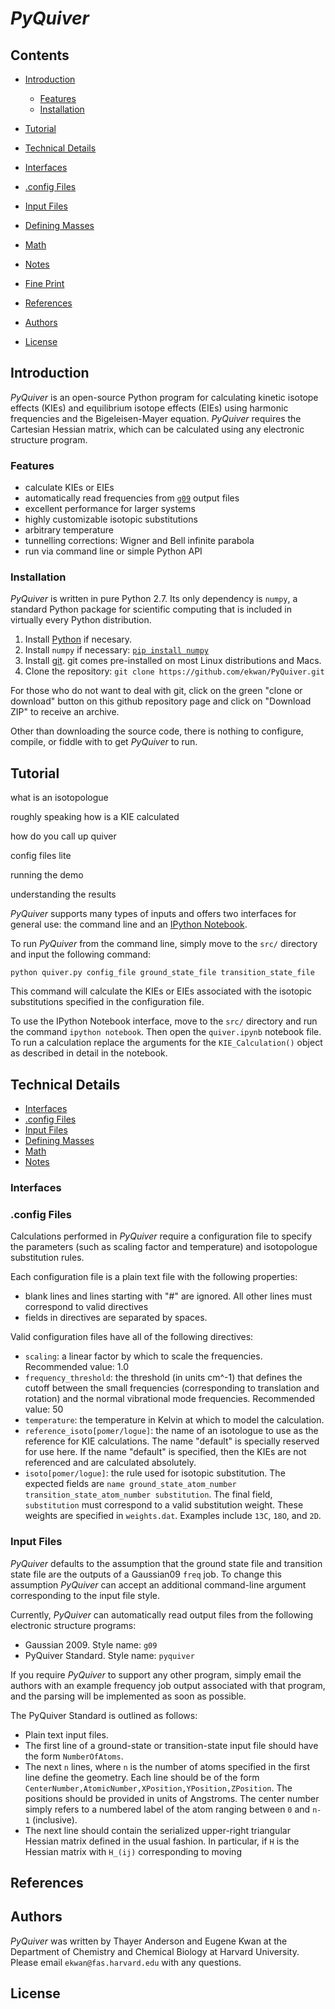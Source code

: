 # *PyQuiver*

## Contents
  - [Introduction](#introduction)
    - [Features](#features)
    - [Installation](#installation)

  - [Tutorial](#tutorial)

  - [Technical Details](#technical-details)
   - [Interfaces](#interfaces)
   - [.config Files](#config-files)
   - [Input Files](#input-files)
   - [Defining Masses](#masses)
   - [Math](#math)
   - [Notes](#notes)

  - [Fine Print](#fine-print)
   - [References](#references)
   - [Authors](#authors)
   - [License](#license)
  
## Introduction

*PyQuiver* is an open-source Python program for calculating kinetic isotope effects (KIEs) and equilibrium isotope effects (EIEs) using harmonic frequencies and the Bigeleisen-Mayer equation.  *PyQuiver* requires the Cartesian Hessian matrix, which can be calculated using any electronic structure program. 

### Features

* calculate KIEs or EIEs
* automatically read frequencies from [`g09`](http://www.gaussian.com/g_prod/g09.htm) output files
* excellent performance for larger systems
* highly customizable isotopic substitutions
* arbitrary temperature
* tunnelling corrections: Wigner and Bell infinite parabola
* run via command line or simple Python API

### Installation

*PyQuiver* is written in pure Python 2.7.  Its only dependency is  `numpy`, a standard Python package for scientific computing that is included in virtually every Python distribution.

1. Install [Python](https://www.continuum.io/downloads) if necesary.
2. Install `numpy` if necessary: [`pip install numpy`](https://pip.pypa.io/en/stable/installing/)
3. Install [git](https://git-scm.com/downloads).  git comes pre-installed on most Linux distributions and Macs.
4. Clone the repository: `git clone https://github.com/ekwan/PyQuiver.git`

For those who do not want to deal with git, click on the green "clone or download" button on this github repository page and click on "Download ZIP" to receive an archive.

Other than downloading the source code, there is nothing to configure, compile, or fiddle with to get *PyQuiver* to run.


## Tutorial

what is an isotopologue

roughly speaking how is a KIE calculated

how do you call up quiver

config files lite

running the demo

understanding the results

*PyQuiver* supports many types of inputs and offers two interfaces for general use: the command line and an [IPython Notebook](https://ipython.org/notebook.html).

To run *PyQuiver* from the command line, simply move to the `src/` directory and input the following command:

`python quiver.py config_file ground_state_file transition_state_file`

This command will calculate the KIEs or EIEs associated with the isotopic substitutions specified in the configuration file.

To use the IPython Notebook interface, move to the `src/` directory and run the command `ipython notebook`. Then open the `quiver.ipynb` notebook file. To run a calculation replace the arguments for the `KIE_Calculation()` object as described in detail in the notebook.

## Technical Details

   - [Interfaces](#interfaces)
   - [.config Files](#config-files)
   - [Input Files](#input-files)
   - [Defining Masses](#masses)
   - [Math](#math)
   - [Notes](#notes)


### Interfaces



### .config Files

Calculations performed in *PyQuiver* require a configuration file to specify the parameters (such as scaling factor and temperature) and isotopologue substitution rules.

Each configuration file is a plain text file with the following properties:
* blank lines and lines starting with "#" are ignored. All other lines must correspond to valid directives
* fields in directives are separated by spaces.

Valid configuration files have all of the following directives:
* `scaling`: a linear factor by which to scale the frequencies. Recommended value: 1.0
* `frequency_threshold`: the threshold (in units cm^-1) that defines the cutoff between the small frequencies (corresponding to translation and rotation) and the normal vibrational mode frequencies. Recommended value: 50
* `temperature`: the temperature in Kelvin at which to model the calculation.
* `reference_isoto[pomer/logue]`: the name of an isotologue to use as the reference for KIE calculations. The name "default" is specially reserved for use here. If the name "default" is specified, then the KIEs are not referenced and are calculated absolutely.
* `isoto[pomer/logue]`: the rule used for isotopic substitution. The expected fields are `name ground_state_atom_number transition_state_atom_number substitution`. The final field, `substitution` must correspond to a valid substitution weight. These weights are specified in `weights.dat`. Examples include `13C`, `18O`, and `2D`.

### Input Files

*PyQuiver* defaults to the assumption that the ground state file and transition state file are the outputs of a Gaussian09 `freq` job. To change this assumption *PyQuiver* can accept an additional command-line argument corresponding to the input file style.

Currently, *PyQuiver* can automatically read output files from the following electronic structure programs:
* Gaussian 2009. Style name: `g09`
* PyQuiver Standard. Style name: `pyquiver`

If you require *PyQuiver* to support any other program, simply email the authors with an example frequency job output associated with that program, and the parsing will be implemented as soon as possible.

The PyQuiver Standard is outlined as follows:
* Plain text input files.
* The first line of a ground-state or transition-state input file should have the form `NumberOfAtoms`.
* The next `n` lines, where `n` is the number of atoms specified in the first line define the geometry. Each line should be of the form `CenterNumber,AtomicNumber,XPosition,YPosition,ZPosition`. The positions should be provided in units of Angstroms. The center number simply refers to a numbered label of the atom ranging between `0` and `n-1` (inclusive).
* The next line should contain the serialized upper-right triangular Hessian matrix defined in the usual fashion. In particular, if `H` is the Hessian matrix with `H_(ij)` corresponding to moving


## References

## Authors
*PyQuiver* was written by Thayer Anderson and Eugene Kwan at the Department of Chemistry and Chemical Biology at Harvard University.  Please email `ekwan@fas.harvard.edu` with any questions.

## License

